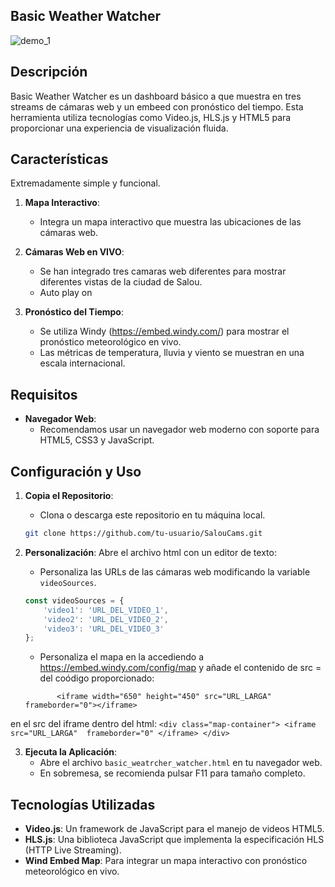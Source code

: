 ## Basic Weather Watcher
![demo_1](https://github.com/user-attachments/assets/f1b2a1b8-ea43-43f9-8543-5961ac4bae95)

## Descripción

Basic Weather Watcher es un dashboard básico a que muestra en tres streams de cámaras web y un embeed con pronóstico del tiempo. Esta herramienta utiliza tecnologías como Video.js, HLS.js y HTML5 para proporcionar una experiencia de visualización fluida.

## Características
  Extremadamente simple y funcional.
  
1. **Mapa Interactivo**: 
   - Integra un mapa interactivo que muestra las ubicaciones de las cámaras web.

2. **Cámaras Web en VIVO**:
   - Se han integrado tres camaras web diferentes para mostrar diferentes vistas de la ciudad de Salou.
   - Auto play on
     
3. **Pronóstico del Tiempo**:
   - Se utiliza Windy (https://embed.windy.com/) para mostrar el pronóstico meteorológico en vivo.
   - Las métricas de temperatura, lluvia y viento se muestran en una escala internacional.

## Requisitos
- **Navegador Web**: 
  - Recomendamos usar un navegador web moderno con soporte para HTML5, CSS3 y JavaScript.

## Configuración y Uso

1. **Copia el Repositorio**:
   - Clona o descarga este repositorio en tu máquina local.
   ```bash
   git clone https://github.com/tu-usuario/SalouCams.git
   ```
2. **Personalización**:
   Abre el archivo html con un editor de texto:
   
   - Personaliza las URLs de las cámaras web modificando la variable `videoSources`.
   ```javascript
   const videoSources = {
       'video1': 'URL_DEL_VIDEO_1',
       'video2': 'URL_DEL_VIDEO_2',
       'video3': 'URL_DEL_VIDEO_3'
   };
   ```
   - Personaliza el mapa en la accediendo a https://embed.windy.com/config/map y añade el contenido de src = del coódigo proporcionado:
   ```
          <iframe width="650" height="450" src="URL_LARGA" frameborder="0"></iframe>
   ```
  en el src del iframe dentro del html:
     ```
      <div class="map-container">
          <iframe 
              src="URL_LARGA" 
              frameborder="0"
          </iframe>
      </div>
     ```
     
3. **Ejecuta la Aplicación**:
   - Abre el archivo `basic_weatrcher_watcher.html` en tu navegador web.
   - En sobremesa, se recomienda pulsar F11 para tamaño completo.

## Tecnologías Utilizadas

- **Video.js**: Un framework de JavaScript para el manejo de videos HTML5.
- **HLS.js**: Una biblioteca JavaScript que implementa la especificación HLS (HTTP Live Streaming).
- **Wind Embed Map**: Para integrar un mapa interactivo con pronóstico meteorológico en vivo.


